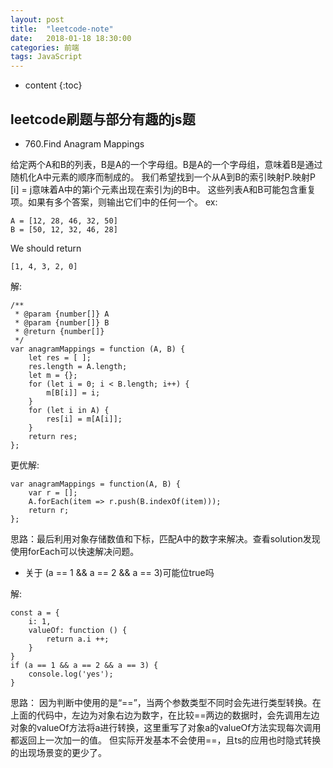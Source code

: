 ```yaml
---
layout: post
title:  "leetcode-note"
date:   2018-01-18 18:30:00
categories: 前端
tags: JavaScript
---
```


* content
{:toc}

## leetcode刷题与部分有趣的js题



* 760.Find Anagram Mappings

给定两个A和B的列表，B是A的一个字母组。B是A的一个字母组，意味着B是通过随机化A中元素的顺序而制成的。
我们希望找到一个从A到B的索引映射P.映射P [i] = j意味着A中的第i个元素出现在索引为j的B中。
这些列表A和B可能包含重复项。如果有多个答案，则输出它们中的任何一个。
ex: 
```
A = [12, 28, 46, 32, 50]
B = [50, 12, 32, 46, 28]
```
We should return
```
[1, 4, 3, 2, 0]
```
解:
```
/**
 * @param {number[]} A
 * @param {number[]} B
 * @return {number[]}
 */
var anagramMappings = function (A, B) {
    let res = [ ];
    res.length = A.length;
    let m = {};
    for (let i = 0; i < B.length; i++) {
        m[B[i]] = i;
    }
    for (let i in A) {
        res[i] = m[A[i]];
    }
    return res;
};
```
更优解: 
```
var anagramMappings = function(A, B) {
    var r = [];
    A.forEach(item => r.push(B.indexOf(item)));
    return r;
};
```
思路：最后利用对象存储数值和下标，匹配A中的数字来解决。查看solution发现使用forEach可以快速解决问题。

* 关于 (a == 1 && a == 2 && a == 3)可能位true吗

解:
```
const a = {
    i: 1,
    valueOf: function () {
        return a.i ++;
    }
}
if (a == 1 && a == 2 && a == 3) {
    console.log('yes');
}
```
思路： 因为判断中使用的是“==”，当两个参数类型不同时会先进行类型转换。在上面的代码中，左边为对象右边为数字，在比较==两边的数据时，会先调用左边对象的valueOf方法将a进行转换，这里重写了对象a的valueOf方法实现每次调用都返回上一次加一的值。
但实际开发基本不会使用==，且ts的应用也时隐式转换的出现场景变的更少了。